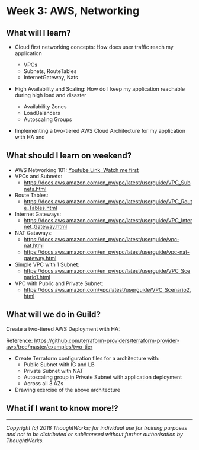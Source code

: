 # Week 3: AWS, Networking


## What will I learn?
- Cloud first networking concepts: 
How does user traffic reach my application
    - VPCs
    - Subnets, RouteTables 
    - InternetGateway, Nats

- High Availability and Scaling: 
How do I keep my application reachable during high load and disaster
    - Availability Zones
    - LoadBalancers
    - Autoscaling Groups

- Implementing a two-tiered AWS Cloud Architecture 
for my application with HA and  

## What should I learn on weekend?  
- AWS Networking 101: [Youtube Link, Watch me first](https://www.youtube.com/watch?v=hiKPPy584Mg)
- VPCs and Subnets: 
    - https://docs.aws.amazon.com/en_pv/vpc/latest/userguide/VPC_Subnets.html
- Route Tables: 
    - https://docs.aws.amazon.com/en_pv/vpc/latest/userguide/VPC_Route_Tables.html
- Internet Gateways: 
    - https://docs.aws.amazon.com/en_pv/vpc/latest/userguide/VPC_Internet_Gateway.html
- NAT Gateways: 
    - https://docs.aws.amazon.com/en_pv/vpc/latest/userguide/vpc-nat.html
    - https://docs.aws.amazon.com/en_pv/vpc/latest/userguide/vpc-nat-gateway.html
- Simple VPC with 1 Subnet: 
    - https://docs.aws.amazon.com/en_pv/vpc/latest/userguide/VPC_Scenario1.html
- VPC with Public and Private Subnet:
    - https://docs.aws.amazon.com/vpc/latest/userguide/VPC_Scenario2.html 

## What will we do in Guild?
Create a two-tiered AWS Deployment with HA:

Reference: https://github.com/terraform-providers/terraform-provider-aws/tree/master/examples/two-tier
- Create Terraform configuration files for a architecture with:
    - Public Subnet with IG and LB
    - Private Subnet with NAT 
    - Autoscaling group in Private Subnet with application deployment
    - Across all 3 AZs
- Drawing exercise of the above architecture 

## What if I want to know more!?


---

*Copyright (c) 2018 ThoughtWorks; for individual use for training purposes and not to be distributed or sublicensed without further authorisation by ThoughtWorks.*
